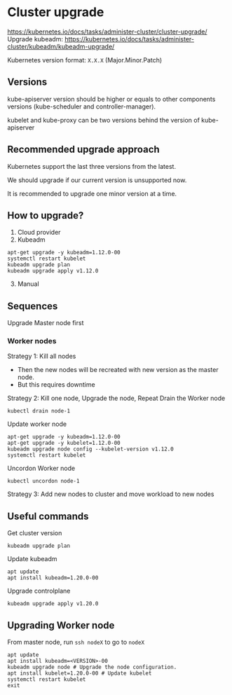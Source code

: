 # Cluster upgrade
https://kubernetes.io/docs/tasks/administer-cluster/cluster-upgrade/
Upgrade kubeadm: https://kubernetes.io/docs/tasks/administer-cluster/kubeadm/kubeadm-upgrade/

Kubernetes version format: `X.X.X` (Major.Minor.Patch)

## Versions
kube-apiserver version should be higher or equals to other components versions (kube-scheduler and controller-manager).

kubelet and kube-proxy can be two versions behind the version of kube-apiserver

## Recommended upgrade approach
Kubernetes support the last three versions from the latest.

We should upgrade if our current version is unsupported now.

It is recommended to upgrade one minor version at a time.

## How to upgrade?
1) Cloud provider
2) Kubeadm
```
apt-get upgrade -y kubeadm=1.12.0-00
systemctl restart kubelet
kubeadm upgrade plan
kubeadm upgrade apply v1.12.0
```
3) Manual

## Sequences
Upgrade Master node first

### Worker nodes
Strategy 1: Kill all nodes
- Then the new nodes will be recreated with new version as the master node.
- But this requires downtime

Strategy 2: Kill one node, Upgrade the node, Repeat
Drain the Worker node
```
kubectl drain node-1
```
Update worker node
```
apt-get upgrade -y kubeadm=1.12.0-00
apt-get upgrade -y kubelet=1.12.0-00
kubeadm upgrade node config --kubelet-version v1.12.0
systemctl restart kubelet
```
Uncordon Worker node
```
kubectl uncordon node-1
```
Strategy 3: Add new nodes to cluster and move workload to new nodes

## Useful commands
Get cluster version
```
kubeadm upgrade plan
```
Update kubeadm
```
apt update
apt install kubeadm=1.20.0-00
```
Upgrade controlplane
```
kubeadm upgrade apply v1.20.0
```

## Upgrading Worker node

From master node, run `ssh nodeX` to go to `nodeX`
```
apt update
apt install kubeadm=<VERSION>-00
kubeadm upgrade node # Upgrade the node configuration.
apt install kubelet=1.20.0-00 # Update kubelet
systemctl restart kubelet
exit
```